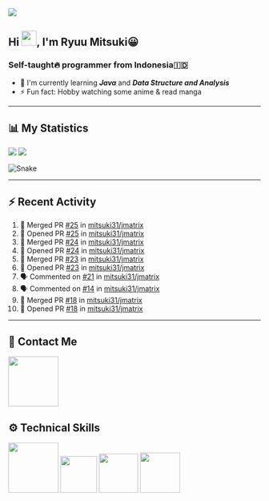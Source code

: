 <div id="header-badges">
    <!-- Profile Viewers -->
    <img src="https://komarev.com/ghpvc/?username=your-github-username&color=blue&label=PROFILE+VIEWS">
</div>

## Hi <img src="https://media.giphy.com/media/hvRJCLFzcasrR4ia7z/giphy.gif" width="30px"/>, I'm Ryuu Mitsuki:grinning:
### Self-taught:fire: programmer from Indonesia:indonesia:

- :herb: I'm currently learning ***Java*** and ***Data Structure and Analysis***
- :zap: Fun fact: Hobby watching some anime & read manga

---

## **:bar_chart: My Statistics**
<picture id="stats">
    <source 
            srcset="https://github-readme-stats.vercel.app/api?username=mitsuki31&show_icons=true&hide=stars&theme=tokyonight"
            media="(prefers-color-scheme: dark)"
    />
    <source
            srcset="https://github-readme-stats.vercel.app/api?username=mitsuki31&show_icons=true&hide=stars"
            media="(prefers-color-scheme: light), (prefers-color-scheme: no-preference)"
    />
    <img src="https://github-readme-stats.vercel.app/api?username=mitsuki31&show_icons=true&hide=stars" />
</picture>

<picture id="top-langs">
    <source
            srcset="https://github-readme-stats.vercel.app/api/top-langs/?username=mitsuki31&layout=compact&hide=makefile&theme=tokyonight"
            media="(prefers-color-scheme: dark)"
    />
    <source
            srcset="https://github-readme-stats.vercel.app/api/top-langs/?username=mitsuki31&layout=compact&hide=makefile"
            media="(prefers-color-scheme: light), (prefers-color-scheme: no-preference)"
    />
    <img src="https://github-readme-stats.vercel.app/api/top-langs/?username=mitsuki31&layout=compact&hide=makefile" />
</picture>


![Snake](https://github.com/mitsuki31/mitsuki31/blob/output/github-contribution-grid-snake.svg)

---

## :zap: Recent Activity
<!--START_SECTION:activity-->
1. 🎉 Merged PR [#25](https://github.com/mitsuki31/jmatrix/pull/25) in [mitsuki31/jmatrix](https://github.com/mitsuki31/jmatrix)
2. 💪 Opened PR [#25](https://github.com/mitsuki31/jmatrix/pull/25) in [mitsuki31/jmatrix](https://github.com/mitsuki31/jmatrix)
3. 🎉 Merged PR [#24](https://github.com/mitsuki31/jmatrix/pull/24) in [mitsuki31/jmatrix](https://github.com/mitsuki31/jmatrix)
4. 💪 Opened PR [#24](https://github.com/mitsuki31/jmatrix/pull/24) in [mitsuki31/jmatrix](https://github.com/mitsuki31/jmatrix)
5. 🎉 Merged PR [#23](https://github.com/mitsuki31/jmatrix/pull/23) in [mitsuki31/jmatrix](https://github.com/mitsuki31/jmatrix)
6. 💪 Opened PR [#23](https://github.com/mitsuki31/jmatrix/pull/23) in [mitsuki31/jmatrix](https://github.com/mitsuki31/jmatrix)
7. 🗣 Commented on [#21](https://github.com/mitsuki31/jmatrix/issues/21) in [mitsuki31/jmatrix](https://github.com/mitsuki31/jmatrix)
8. 🗣 Commented on [#14](https://github.com/mitsuki31/jmatrix/issues/14) in [mitsuki31/jmatrix](https://github.com/mitsuki31/jmatrix)
9. 🎉 Merged PR [#18](https://github.com/mitsuki31/jmatrix/pull/18) in [mitsuki31/jmatrix](https://github.com/mitsuki31/jmatrix)
10. 💪 Opened PR [#18](https://github.com/mitsuki31/jmatrix/pull/18) in [mitsuki31/jmatrix](https://github.com/mitsuki31/jmatrix)
<!--END_SECTION:activity-->

---

## **:iphone: Contact Me**
<div id="socials" align="left">
    <a href="https://twitter.com/ryuumitsuki31">
        <img
             src="https://img.shields.io/badge/Twitter-1DA1F2?style=for-the-badge&logo=twitter&logoColor=white"
             width="100px"
        >
    </a>
</div>


## **:gear: Technical Skills**
<div id="skills" align="left">
    <!-- Python -->
    <a>
        <img
             src="https://img.shields.io/badge/Python-14354C?style=for-the-badge&logo=python&logoColor=white"
             width="100px"
        >
    </a>
    <!-- C++ -->
    <a>
        <img
             src="https://img.shields.io/badge/C%2B%2B-00599C?style=for-the-badge&logo=c%2B%2B&logoColor=white"
             width="73px"
        >
    </a>
    <!-- Java -->
    <a>
        <img
             src="https://img.shields.io/badge/Java-ED8B00?style=for-the-badge&logo=openjdk&logoColor=white"
             width="78px"
        >
    </a>
    <!-- Ruby -->
    <a>
        <img
             src="https://img.shields.io/badge/Ruby-CC342D?style=for-the-badge&logo=ruby&logoColor=white"
             width="80px"
        >
    </a>
</div>
